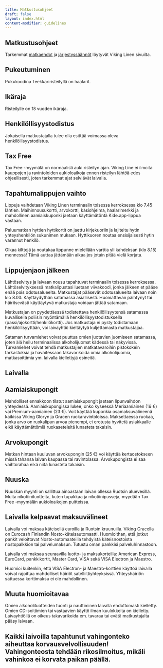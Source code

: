 ```yaml
---
title: Matkustusohjeet
draft: false
layout: index.html
content-modifier: guidelines
---
```

## Matkustusohjeet

Tarkemmat [matkaehdot](https://www.vikingline.fi/valitse-matka/hyva-tietaa/matkaehdot/reittimatkat/) ja [järjestyssäännöt](https://www.vikingline.fi/valitse-matka/hyva-tietaa/jarjestyssaannot/) löytyvät Viking Linen sivuilta.

## Pukeutuminen

Pukukoodina Teekkariristeilyllä on haalarit.

## Ikäraja

Risteilylle on 18 vuoden ikäraja.

## Henkilöllisyystodistus

Jokaisella matkustajalla tulee olla esittää voimassa oleva henkilöllisyystodistus.

## Tax Free

Tax Free -myymälä on normaalisti auki risteilyn ajan. Viking Line ei ilmoita kauppojen ja ravintoloiden aukioloaikoja ennen risteilyn lähtöä edes ohjeellisesti, joten tarkemmat ajat selviävät laivalla.

## Tapahtumalippujen vaihto

Lippuja vaihdetaan Viking Linen terminaalin toisessa kerroksessa klo 7.45 lähtien. Maihinnousukortti, arvokortti, käsiohjelma, haalarimerkki ja mahdollinen aamiaiskuponki jaetaan käyttämätöntä Kide.app-lippua vastaan.

Paluumatkan hyttien hyttikortit on jaettu kirjekuoriin ja lajiteltu hytin yhteyshenkilön sukunimen mukaan. Hyttikuoren noutaa ensisijaisesti hytin varannut henkilö.

Olkaa kilttejä ja noutakaa lippunne mielellään varttia yli kahdeksan (klo 8.15) mennessä! Tämä auttaa jättämään aikaa jos jotain pitää vielä korjata.

## Lippujenjaon jälkeen

Lähtöselvitys ja laivaan nousu tapahtuvat terminaalin toisessa kerroksessa. Lähtöselvityksessä matkalipustasi luetaan viivakoodi, jonka jälkeen et pääse enää pois odotusalueelta. Matkustajat pääsevät odotusalueelta laivaan noin klo 8.00.
Käyttäydythän satamassa asiallisesti. Huomattavan päihtynyt tai häiritsevästi käyttäytyvä matkustaja voidaan jättää satamaan.

Matkustajan on pyydettäessä todistettava henkilöllisyytensä satamassa kuvallisella poliisin myöntämällä henkilöllisyystodistuksella (passi/ajokortti/henkilökortti). Jos matkustaja ei pysty todistamaan henkilöllisyyttään, voi laivayhtiö kieltäytyä kuljettamasta matkustajaa.

Sataman turvamiehet voivat puuttua omien juotavien juomiseen satamassa, joten älä heilu terminaalissa alkoholijuomat kädessä tai näkyvissä. Turvamiehet voivat tehdä matkustajien matkatavaroihin pistokokein tarkastuksia ja havaitessaan takavarikoida omia alkoholijuomia, matkasoittimia ym. laivalla kiellettyjä esineitä.

## Laivalla

## Aamiaiskupongit

Mahdolliset ennakkoon tilatut aamiaiskupongit jaetaan lipunvaihdon yhteydessä. Aamiaiskupongissa lukee, onko kyseessä Meriaamiainen (16 €) vai Premium-aamiainen (23 €). Voit käyttää kuponkia osamaksuvälineenä kaikissa Viking Gloryn ja Gracen ruokaravintoloissa. Maksettaessa ruokaa, jonka arvo on ruokalipun arvoa pienempi, ei erotusta hyvitetä asiakkaalle eikä käyttämättömiä ruokaseteleitä lunasteta takaisin.

## Arvokupongit

Matkan hintaan kuuluvan arvokupongin (25 €) voi käyttää kertaostokseen missä tahansa laivan kaupassa tai ravintolassa. Arvokupongista ei saa vaihtorahaa eikä niitä lunasteta takaisin.

## Nuuska

Nuuskan myynti on sallittua ainoastaan laivan ollessa Ruotsin aluevesillä. Muita nikotiinituotteita, kuten tupakkaa ja nikotiinipusseja, myydään Tax Free -myymälän aukioloaikojen puitteissa.

## Laivalla kelpaavat maksuvälineet

Laivalla voi maksaa käteisellä euroilla ja Ruotsin kruunuilla. Viking Gracella on Eurocash Finlandin Nosto-käteisautomaatti. Huomioithan, että jotkut pankit veloittavat Nosto-automaateilla tehdyistä käteisnostoista nostopalkkion tai palvelumaksun. Tutustu oman pankkisi palveluhinnastoon.

Laivalla voi maksaa seuraavilla luotto- ja maksukorteilla: American Express, EuroCard, pankkikortit, Master Card, VISA sekä VISA Electron ja Maestro.

Huomioi kuitenkin, että VISA Electron- ja Maestro-korttien käyttöä laivalla voivat rajoittaa mahdolliset häiriöt satelliittiyhteyksissä. Yhteyshäiriön sattuessa korttimaksu ei ole mahdollinen.

## Muuta huomioitavaa

Omien alkoholituotteiden tuonti ja nauttiminen laivalla ehdottomasti kielletty. Omien CD-soittimien tai vastaavien käyttö ilman kuulokkeita on kielletty. Laivayhtiöllä on oikeus takavarikoida em. tavaraa tai evätä matkustajalta pääsy laivaan.

## Kaikki laivoilla tapahtunut vahingonteko aiheuttaa korvausvelvollisuuden! Vahingonteosta tehdään rikosilmoitus, mikäli vahinkoa ei korvata paikan päällä.

